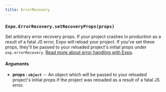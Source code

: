 ```yaml
---
title: ErrorRecovery
---
```


### `Expo.ErrorRecovery.setRecoveryProps(props)`

Set arbitrary error recovery props. If your project crashes in production as a result of a fatal JS error, Expo will reload your project. If you've set these props, they'll be passed to your reloaded project's initial props under `exp.errorRecovery`. [Read more about error handling with Expo](../../guides/errors/).

#### Arguments

-   **props : `object`** -- An object which will be passed to your reloaded project's initial props if the project was reloaded as a result of a fatal JS error.
